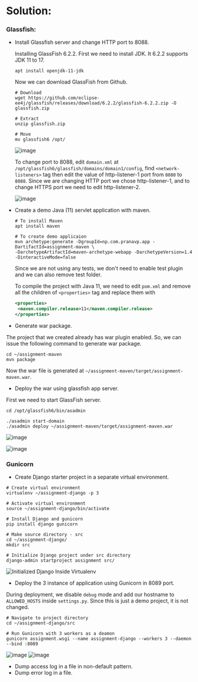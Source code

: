 # Solution:

### Glassfish:
 - Install Glassfish server and change HTTP port to 8088.

    Installing GlassFish 6.2.2. First we need to install JDK. It 6.2.2 supports JDK 11 to 17.
    
      ```console
      apt install openjdk-11-jdk
      ```

      Now we can download GlassFish from Github.

      ```console
      # Download
      wget https://github.com/eclipse-ee4j/glassfish/releases/download/6.2.2/glassfish-6.2.2.zip -O glassfish.zip

      # Extract
      unzip glassfish.zip

      # Move
      mv glassfish6 /opt/
      ```
      
      ![image](https://user-images.githubusercontent.com/23631617/141667457-a2a6693b-41f5-42be-ad7e-65fe294396fc.png)

      To change port to 8088, edit `domain.xml` at `/opt/glassfish6/glassfish/domains/domain1/config`, find `<network-listeners>` tag then edit the value of
      http-listener-1 port from `8080` to `8088`. Since we are changing HTTP port we chose http-listener-1, and to change HTTPS port we need to edit http-listener-2.
      
      ![image](https://user-images.githubusercontent.com/23631617/141667640-0288875b-49a2-4f44-80fa-d514ef3ce2cf.png)


 - Create a demo Java (11) servlet application with maven.
   
   ```console
   # To install Maven
   apt install maven
   
   # To create demo applicaion
   mvn archetype:generate -DgroupId=np.com.pranavp.app -DartifactId=assignment-maven \
   -DarchetypeArtifactId=maven-archetype-webapp -DarchetypeVersion=1.4 -DinteractiveMode=false
   ```
   
   Since we are not using any tests, we don't need to enable test plugin and we can also remove test folder.
   
   To compile the project with Java 11, we need to edit `pom.xml` and remove all the children of `<properties>` tag and replace them with
   
   ```xml
   <properties>
    <maven.compiler.release>11</maven.compiler.release>
   </properties>
   ```

 - Generate war package.

  The project that we created already has war plugin enabled. So, we can issue the following command to generate war package.
  
  ```console
  cd ~/assignment-maven
  mvn package
  ```
  
  Now the war file is generated at `~/assignment-maven/target/assignment-maven.war`.
 
 - Deploy the war using glassfish app server.

 First we need to start GlassFish server.
 
 ```console
 cd /opt/glassfish6/bin/asadmin
 
 ./asadmin start-domain
 ./asadmin deploy ~/assignment-maven/target/assignment-maven.war
 ```

 ![image](https://user-images.githubusercontent.com/23631617/141670169-556012c0-e0ab-4eaf-9657-5a3afa19b9fe.png)
 
 ![image](https://user-images.githubusercontent.com/23631617/141670205-9592bf38-6558-46d7-a325-38ad7228c098.png)


### Gunicorn
 - Create Django starter project in a separate virtual environment.

 ```console
 # Create virtual environment
 virtualenv ~/assignment-django -p 3
 
 # Activate virtual environment
 source ~/assignment-django/bin/activate
 
 # Install Django and gunicorn
 pip install django gunicorn
 
 # Make source directory - src
 cd ~/assignment-django/
 mkdir src
 
 # Initialize Django project under src directory
 django-admin startproject assignment src/
 ```
 
 ![Initialized Django Inside Virtualenv](https://user-images.githubusercontent.com/23631617/141670629-f8ba5e7d-df76-4251-af38-5ee43777c104.png)
 
 - Deploy the 3 instance of application using Gunicorn in 8089 port.

 During deployment, we disable `debug` mode and add our hostname to `ALLOWED_HOSTS` inside `settings.py`. Since this is just a demo project, it is not changed.
 
 ```console
 # Navigate to project directory
 cd ~/assignment-django/src
 
 # Run Gunicorn with 3 workers as a deamon
 gunicorn assignment.wsgi --name assignment-django --workers 3 --daemon --bind :8089
 ```
 
 ![image](https://user-images.githubusercontent.com/23631617/141671811-e7b0c301-1490-45dd-a95e-45603e297f57.png)
 ![image](https://user-images.githubusercontent.com/23631617/141671828-8fa88cf7-9fd4-4ed1-b3b0-bdb314a5e514.png) 


 - Dump access log in a file in non-default pattern.
 - Dump error log in a file.
